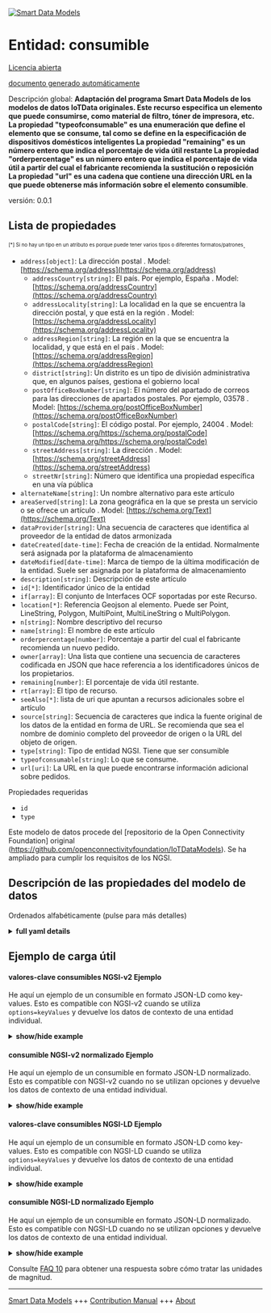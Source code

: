 <!-- 10-Header -->    
[![Smart Data Models](https://smartdatamodels.org/wp-content/uploads/2022/01/SmartDataModels_logo.png "Logo")](https://smartdatamodels.org)    
Entidad: consumible    
===================<!-- /10-Header -->    
<!-- 15-License -->    
[Licencia abierta](https://github.com/smart-data-models//dataModel.OCF/blob/master/consumable/LICENSE.md)    
[documento generado automáticamente](https://docs.google.com/presentation/d/e/2PACX-1vTs-Ng5dIAwkg91oTTUdt8ua7woBXhPnwavZ0FxgR8BsAI_Ek3C5q97Nd94HS8KhP-r_quD4H0fgyt3/pub?start=false&loop=false&delayms=3000#slide=id.gb715ace035_0_60)    
<!-- /15-License -->    
<!-- 20-Description -->    
Descripción global: **Adaptación del programa Smart Data Models de los modelos de datos IoTData originales. Este recurso especifica un elemento que puede consumirse, como material de filtro, tóner de impresora, etc. La propiedad "typeofconsumable" es una enumeración que define el elemento que se consume, tal como se define en la especificación de dispositivos domésticos inteligentes La propiedad "remaining" es un número entero que indica el porcentaje de vida útil restante La propiedad "orderpercentage" es un número entero que indica el porcentaje de vida útil a partir del cual el fabricante recomienda la sustitución o reposición La propiedad "url" es una cadena que contiene una dirección URL en la que puede obtenerse más información sobre el elemento consumible**.    
versión: 0.0.1    
<!-- /20-Description -->    
<!-- 30-PropertiesList -->    
## Lista de propiedades    
<sup><sub>[*] Si no hay un tipo en un atributo es porque puede tener varios tipos o diferentes formatos/patrones</sub></sup>.    
- `address[object]`: La dirección postal  . Model: [https://schema.org/address](https://schema.org/address)	- `addressCountry[string]`: El país. Por ejemplo, España  . Model: [https://schema.org/addressCountry](https://schema.org/addressCountry)    
	- `addressLocality[string]`: La localidad en la que se encuentra la dirección postal, y que está en la región  . Model: [https://schema.org/addressLocality](https://schema.org/addressLocality)    
	- `addressRegion[string]`: La región en la que se encuentra la localidad, y que está en el país  . Model: [https://schema.org/addressRegion](https://schema.org/addressRegion)    
	- `district[string]`: Un distrito es un tipo de división administrativa que, en algunos países, gestiona el gobierno local      
	- `postOfficeBoxNumber[string]`: El número del apartado de correos para las direcciones de apartados postales. Por ejemplo, 03578  . Model: [https://schema.org/postOfficeBoxNumber](https://schema.org/postOfficeBoxNumber)    
	- `postalCode[string]`: El código postal. Por ejemplo, 24004  . Model: [https://schema.org/https://schema.org/postalCode](https://schema.org/https://schema.org/postalCode)    
	- `streetAddress[string]`: La dirección  . Model: [https://schema.org/streetAddress](https://schema.org/streetAddress)    
	- `streetNr[string]`: Número que identifica una propiedad específica en una vía pública      
- `alternateName[string]`: Un nombre alternativo para este artículo  - `areaServed[string]`: La zona geográfica en la que se presta un servicio o se ofrece un artículo  . Model: [https://schema.org/Text](https://schema.org/Text)- `dataProvider[string]`: Una secuencia de caracteres que identifica al proveedor de la entidad de datos armonizada  - `dateCreated[date-time]`: Fecha de creación de la entidad. Normalmente será asignada por la plataforma de almacenamiento  - `dateModified[date-time]`: Marca de tiempo de la última modificación de la entidad. Suele ser asignada por la plataforma de almacenamiento  - `description[string]`: Descripción de este artículo  - `id[*]`: Identificador único de la entidad  - `if[array]`: El conjunto de Interfaces OCF soportadas por este Recurso.  - `location[*]`: Referencia Geojson al elemento. Puede ser Point, LineString, Polygon, MultiPoint, MultiLineString o MultiPolygon.  - `n[string]`: Nombre descriptivo del recurso  - `name[string]`: El nombre de este artículo  - `orderpercentage[number]`: Porcentaje a partir del cual el fabricante recomienda un nuevo pedido.  - `owner[array]`: Una lista que contiene una secuencia de caracteres codificada en JSON que hace referencia a los identificadores únicos de los propietarios.  - `remaining[number]`: El porcentaje de vida útil restante.  - `rt[array]`: El tipo de recurso.  - `seeAlso[*]`: lista de uri que apuntan a recursos adicionales sobre el artículo  - `source[string]`: Secuencia de caracteres que indica la fuente original de los datos de la entidad en forma de URL. Se recomienda que sea el nombre de dominio completo del proveedor de origen o la URL del objeto de origen.  - `type[string]`: Tipo de entidad NGSI. Tiene que ser consumible  - `typeofconsumable[string]`: Lo que se consume.  - `url[uri]`: La URL en la que puede encontrarse información adicional sobre pedidos.  <!-- /30-PropertiesList -->    
<!-- 35-RequiredProperties -->    
Propiedades requeridas    
- `id`  - `type`  <!-- /35-RequiredProperties -->    
<!-- 40-RequiredProperties -->    
Este modelo de datos procede del [repositorio de la Open Connectivity Foundation] original (https://github.com/openconnectivityfoundation/IoTDataModels). Se ha ampliado para cumplir los requisitos de los NGSI.    
<!-- /40-RequiredProperties -->    
<!-- 50-DataModelHeader -->    
## Descripción de las propiedades del modelo de datos    
Ordenados alfabéticamente (pulse para más detalles)    
<!-- /50-DataModelHeader -->    
<!-- 60-ModelYaml -->    
<details><summary><strong>full yaml details</strong></summary>      
```yaml    
consumable:      
  description: 'Smart Data Models Program adaptation of the original IoTData data Models. This Resource specifies a thing that can be consumed such as filter material, printer toner etc The Propert ''typeofconsumable'' is an enumeration defining the thing being consumed as defined by the Smart Home Device Specification The Property ''remaining'' is an integer capturing the percentatge remaining life The Property ''orderpercentage'' is an integer capturing the percentage life at which replacement or replenishment is recommended by the manufacturer The Property ''url'' is a string containing a URL at which further information may be obtained with respect to the consumable.'      
  properties:      
    address:      
      description: The mailing address      
      properties:      
        addressCountry:      
          description: 'The country. For example, Spain'      
          type: string      
          x-ngsi:      
            model: https://schema.org/addressCountry      
            type: Property      
        addressLocality:      
          description: 'The locality in which the street address is, and which is in the region'      
          type: string      
          x-ngsi:      
            model: https://schema.org/addressLocality      
            type: Property      
        addressRegion:      
          description: 'The region in which the locality is, and which is in the country'      
          type: string      
          x-ngsi:      
            model: https://schema.org/addressRegion      
            type: Property      
        district:      
          description: 'A district is a type of administrative division that, in some countries, is managed by the local government'      
          type: string      
          x-ngsi:      
            type: Property      
        postOfficeBoxNumber:      
          description: 'The post office box number for PO box addresses. For example, 03578'      
          type: string      
          x-ngsi:      
            model: https://schema.org/postOfficeBoxNumber      
            type: Property      
        postalCode:      
          description: 'The postal code. For example, 24004'      
          type: string      
          x-ngsi:      
            model: https://schema.org/https://schema.org/postalCode      
            type: Property      
        streetAddress:      
          description: The street address      
          type: string      
          x-ngsi:      
            model: https://schema.org/streetAddress      
            type: Property      
        streetNr:      
          description: Number identifying a specific property on a public street      
          type: string      
          x-ngsi:      
            type: Property      
      type: object      
      x-ngsi:      
        model: https://schema.org/address      
        type: Property      
    alternateName:      
      description: An alternative name for this item      
      type: string      
      x-ngsi:      
        type: Property      
    areaServed:      
      description: The geographic area where a service or offered item is provided      
      type: string      
      x-ngsi:      
        model: https://schema.org/Text      
        type: Property      
    dataProvider:      
      description: A sequence of characters identifying the provider of the harmonised data entity      
      type: string      
      x-ngsi:      
        type: Property      
    dateCreated:      
      description: Entity creation timestamp. This will usually be allocated by the storage platform      
      format: date-time      
      type: string      
      x-ngsi:      
        type: Property      
    dateModified:      
      description: Timestamp of the last modification of the entity. This will usually be allocated by the storage platform      
      format: date-time      
      type: string      
      x-ngsi:      
        type: Property      
    description:      
      description: A description of this item      
      type: string      
      x-ngsi:      
        type: Property      
    id:      
      anyOf:      
        - description: Identifier format of any NGSI entity      
          maxLength: 256      
          minLength: 1      
          pattern: ^[\w\-\.\{\}\$\+\*\[\]`|~^@!,:\\]+$      
          type: string      
          x-ngsi:      
            type: Property      
        - description: Identifier format of any NGSI entity      
          format: uri      
          type: string      
          x-ngsi:      
            type: Property      
      description: Unique identifier of the entity      
      x-ngsi:      
        type: Property      
    if:      
      description: The OCF Interface set supported by this Resource.      
      items:      
        enum:      
          - oic.if.s      
          - oic.if.baseline      
        type: string      
      minItems: 2      
      readOnly: true      
      type: array      
      uniqueItems: true      
      x-ngsi:      
        type: Property      
    location:      
      description: 'Geojson reference to the item. It can be Point, LineString, Polygon, MultiPoint, MultiLineString or MultiPolygon'      
      oneOf:      
        - description: Geojson reference to the item. Point      
          properties:      
            bbox:      
              items:      
                type: number      
              minItems: 4      
              type: array      
            coordinates:      
              items:      
                type: number      
              minItems: 2      
              type: array      
            type:      
              enum:      
                - Point      
              type: string      
          required:      
            - type      
            - coordinates      
          title: GeoJSON Point      
          type: object      
          x-ngsi:      
            type: GeoProperty      
        - description: Geojson reference to the item. LineString      
          properties:      
            bbox:      
              items:      
                type: number      
              minItems: 4      
              type: array      
            coordinates:      
              items:      
                items:      
                  type: number      
                minItems: 2      
                type: array      
              minItems: 2      
              type: array      
            type:      
              enum:      
                - LineString      
              type: string      
          required:      
            - type      
            - coordinates      
          title: GeoJSON LineString      
          type: object      
          x-ngsi:      
            type: GeoProperty      
        - description: Geojson reference to the item. Polygon      
          properties:      
            bbox:      
              items:      
                type: number      
              minItems: 4      
              type: array      
            coordinates:      
              items:      
                items:      
                  items:      
                    type: number      
                  minItems: 2      
                  type: array      
                minItems: 4      
                type: array      
              type: array      
            type:      
              enum:      
                - Polygon      
              type: string      
          required:      
            - type      
            - coordinates      
          title: GeoJSON Polygon      
          type: object      
          x-ngsi:      
            type: GeoProperty      
        - description: Geojson reference to the item. MultiPoint      
          properties:      
            bbox:      
              items:      
                type: number      
              minItems: 4      
              type: array      
            coordinates:      
              items:      
                items:      
                  type: number      
                minItems: 2      
                type: array      
              type: array      
            type:      
              enum:      
                - MultiPoint      
              type: string      
          required:      
            - type      
            - coordinates      
          title: GeoJSON MultiPoint      
          type: object      
          x-ngsi:      
            type: GeoProperty      
        - description: Geojson reference to the item. MultiLineString      
          properties:      
            bbox:      
              items:      
                type: number      
              minItems: 4      
              type: array      
            coordinates:      
              items:      
                items:      
                  items:      
                    type: number      
                  minItems: 2      
                  type: array      
                minItems: 2      
                type: array      
              type: array      
            type:      
              enum:      
                - MultiLineString      
              type: string      
          required:      
            - type      
            - coordinates      
          title: GeoJSON MultiLineString      
          type: object      
          x-ngsi:      
            type: GeoProperty      
        - description: Geojson reference to the item. MultiLineString      
          properties:      
            bbox:      
              items:      
                type: number      
              minItems: 4      
              type: array      
            coordinates:      
              items:      
                items:      
                  items:      
                    items:      
                      type: number      
                    minItems: 2      
                    type: array      
                  minItems: 4      
                  type: array      
                type: array      
              type: array      
            type:      
              enum:      
                - MultiPolygon      
              type: string      
          required:      
            - type      
            - coordinates      
          title: GeoJSON MultiPolygon      
          type: object      
          x-ngsi:      
            type: GeoProperty      
      x-ngsi:      
        type: GeoProperty      
    n:      
      description: Friendly name of the Resource      
      maxLength: 64      
      readOnly: true      
      type: string      
      x-ngsi:      
        type: Property      
    name:      
      description: The name of this item      
      type: string      
      x-ngsi:      
        type: Property      
    orderpercentage:      
      description: The percentage at which re-ordering is recommended by the manufacturer.      
      maximum: 100      
      minimum: 0      
      readOnly: true      
      type: number      
      x-ngsi:      
        type: Property      
    owner:      
      description: A List containing a JSON encoded sequence of characters referencing the unique Ids of the owner(s)      
      items:      
        anyOf:      
          - description: Identifier format of any NGSI entity      
            maxLength: 256      
            minLength: 1      
            pattern: ^[\w\-\.\{\}\$\+\*\[\]`|~^@!,:\\]+$      
            type: string      
            x-ngsi:      
              type: Property      
          - description: Identifier format of any NGSI entity      
            format: uri      
            type: string      
            x-ngsi:      
              type: Property      
        description: Unique identifier of the entity      
        x-ngsi:      
          type: Property      
      type: array      
      x-ngsi:      
        type: Property      
    remaining:      
      description: The percentage remaining lifespan.      
      maximum: 100      
      minimum: 0      
      readOnly: true      
      type: number      
      x-ngsi:      
        type: Property      
    rt:      
      description: The Resource Type.      
      items:      
        enum:      
          - oic.r.consumable      
        maxLength: 64      
        type: string      
      minItems: 1      
      readOnly: true      
      type: array      
      uniqueItems: true      
      x-ngsi:      
        type: Property      
    seeAlso:      
      description: list of uri pointing to additional resources about the item      
      oneOf:      
        - items:      
            format: uri      
            type: string      
          minItems: 1      
          type: array      
        - format: uri      
          type: string      
      x-ngsi:      
        type: Property      
    source:      
      description: 'A sequence of characters giving the original source of the entity data as a URL. Recommended to be the fully qualified domain name of the source provider, or the URL to the source object'      
      type: string      
      x-ngsi:      
        type: Property      
    type:      
      description: NGSI entity type. It has to be consumable      
      enum:      
        - consumable      
      type: string      
      x-ngsi:      
        type: Property      
    typeofconsumable:      
      description: The thing that is being consumed.      
      readOnly: true      
      type: string      
      x-ngsi:      
        type: Property      
    url:      
      description: The URL at which additional ordering information may be found.      
      format: uri      
      readOnly: true      
      type: string      
      x-ngsi:      
        type: Property      
  required:      
    - id      
    - type      
  type: object      
  x-derived-from: https://github.com/OpenInterConnect/IoTDataModels/blob/master/consumableResURI.swagger.json      
  x-disclaimer: 'Redistribution and use in source and binary forms, with or without modification, are permitted  provided that the license conditions are met. Copyleft (c) 2022 Contributors to Smart Data Models Program'      
  x-license-url: https://github.com/smart-data-models/dataModel.OCF/blob/master/consumable/LICENSE.md      
  x-model-schema: https://smart-data-models.github.io/dataModel.IoTDataModels/consumable/schema.json      
  x-model-tags: OCF      
  x-version: 0.0.1      
```    
</details>      
<!-- /60-ModelYaml -->    
<!-- 70-MiddleNotes -->    
<!-- /70-MiddleNotes -->    
<!-- 80-Examples -->    
## Ejemplo de carga útil    
#### valores-clave consumibles NGSI-v2 Ejemplo    
He aquí un ejemplo de un consumible en formato JSON-LD como key-values. Esto es compatible con NGSI-v2 cuando se utiliza `options=keyValues` y devuelve los datos de contexto de una entidad individual.    
<details><summary><strong>show/hide example</strong></summary>      
```json  
{  
  "id": "urn:ngsi-ld:consumable:id:EKND:74179116",  
  "dateCreated": "1999-04-25T21:16:15Z",  
  "dateModified": "2021-12-25T02:01:21Z",  
  "source": "Rather hospital across certain Congress east. Give ability red mouth. Occur much eye camera paper not who.",  
  "name": "You policy dog allow administration offer. Benefit whether without world outside forward wind. Yard stay bring medical write until.",  
  "alternateName": "Arm newspaper subject student show. Foot where just example raise enter. Alone participant later nor result. Good operation common experience prove foot opportunity",  
  "description": "Exactly check never control color chance individual. Current inside boy lot everybody time.",  
  "dataProvider": "Forward feel I who. Term possible service interesting.",  
  "owner": [  
    "urn:ngsi-ld:consumable:items:NRHO:20185619",  
    "urn:ngsi-ld:consumable:items:ZADU:56601079"  
  ],  
  "seeAlso": [  
    "urn:ngsi-ld:consumable:items:AMTK:54230190"  
  ],  
  "location": {  
    "type": "Point",  
    "coordinates": [  
      -26.224805,  
      -15.65884  
    ]  
  },  
  "address": {  
    "streetAddress": "Book defense move business. Goal message effect describe option happy now. Along kind set so they owner.",  
    "addressLocality": "Summer buy ask drive. His land attorney person treat. Popular assume movement light become beautiful here item.",  
    "addressRegion": "Crime size material table. West",  
    "addressCountry": "A",  
    "postalCode": "Peace short situation generat",  
    "postOfficeBoxNumber": "Final ok here dark explain indeed if front. Life future group investment they. Both woman level by option.",  
    "streetNr": "Thus alone drive decision.",  
    "district": "Threat class maintain next. Arrive recognize wrong population different Republican pro"  
  },  
  "areaServed": "Beat dog teach low. Professor value here ",  
  "rt": [  
    "oic.r.consumable"  
  ],  
  "remaining": 49,  
  "typeofconsumable": "Else memory if. Whose group through despite cause. S",  
  "url": "urn:ngsi-ld:consumable:url:DLNK:92411578",  
  "orderpercentage": 49,  
  "n": "Else memory if. Whose group t",  
  "if": [  
    "oic.if.s",  
    "oic.if.baseline"  
  ],  
  "type": "consumable"  
}  
```  
</details>    
#### consumible NGSI-v2 normalizado Ejemplo    
He aquí un ejemplo de un consumible en formato JSON-LD normalizado. Esto es compatible con NGSI-v2 cuando no se utilizan opciones y devuelve los datos de contexto de una entidad individual.    
<details><summary><strong>show/hide example</strong></summary>      
```json  
{  
  "id": "urn:ngsi-ld:consumable:id:EKND:74179116",  
  "dateCreated": {  
    "type": "DateTime",  
    "value": "1999-04-25T21:16:15Z"  
  },  
  "dateModified": {  
    "type": "DateTime",  
    "value": "2021-12-25T02:01:21Z"  
  },  
  "source": {  
    "type": "Text",  
    "value": "Rather hospital across certain Congress east. Give ability red mouth. Occur much eye camera paper not who."  
  },  
  "name": {  
    "type": "Text",  
    "value": "You policy dog allow administration offer. Benefit whether without world outside forward wind. Yard stay bring medical write until."  
  },  
  "alternateName": {  
    "type": "Text",  
    "value": "Arm newspaper subject student show. Foot where just example raise enter. Alone participant later nor result. Good operation common experience prove foot opportunity"  
  },  
  "description": {  
    "type": "Text",  
    "value": "Exactly check never control color chance individual. Current inside boy lot everybody time."  
  },  
  "dataProvider": {  
    "type": "Text",  
    "value": "Forward feel I who. Term possible service interesting."  
  },  
  "owner": {  
    "type": "StructuredValue",  
    "value": [  
      "urn:ngsi-ld:consumable:items:NRHO:20185619",  
      "urn:ngsi-ld:consumable:items:ZADU:56601079"  
    ]  
  },  
  "seeAlso": {  
    "type": "StructuredValue",  
    "value": [  
      "urn:ngsi-ld:consumable:items:AMTK:54230190"  
    ]  
  },  
  "location": {  
    "type": "geo:json",  
    "value": {  
      "type": "Point",  
      "coordinates": [  
        -26.224805,  
        -15.65884  
      ]  
    }  
  },  
  "address": {  
    "type": "StructuredValue",  
    "value": {  
      "streetAddress": "Book defense move business. Goal message effect describe option happy now. Along kind set so they owner.",  
      "addressLocality": "Summer buy ask drive. His land attorney person treat. Popular assume movement light become beautiful here item.",  
      "addressRegion": "Crime size material table. West",  
      "addressCountry": "A",  
      "postalCode": "Peace short situation generat",  
      "postOfficeBoxNumber": "Final ok here dark explain indeed if front. Life future group investment they. Both woman level by option.",  
      "streetNr": "Thus alone drive decision.",  
      "district": "Threat class maintain next. Arrive recognize wrong population different Republican pro"  
    }  
  },  
  "areaServed": {  
    "type": "Text",  
    "value": "Beat dog teach low. Professor value here "  
  },  
  "rt": {  
    "type": "StructuredValue",  
    "value": [  
      "oic.r.consumable"  
    ]  
  },  
  "remaining": {  
    "type": "Number",  
    "value": 49  
  },  
  "typeofconsumable": {  
    "type": "Text",  
    "value": "Else memory if. Whose group through despite cause. S"  
  },  
  "url": {  
    "type": "Text",  
    "value": "urn:ngsi-ld:consumable:url:DLNK:92411578"  
  },  
  "orderpercentage": {  
    "type": "Number",  
    "value": 49  
  },  
  "n": {  
    "type": "Text",  
    "value": "Else memory if. Whose group t"  
  },  
  "if": {  
    "type": "StructuredValue",  
    "value": [  
      "oic.if.s",  
      "oic.if.baseline"  
    ]  
  },  
  "type": "consumable"  
}  
```  
</details>    
#### valores-clave consumibles NGSI-LD Ejemplo    
He aquí un ejemplo de un consumible en formato JSON-LD como key-values. Esto es compatible con NGSI-LD cuando se utiliza `options=keyValues` y devuelve los datos de contexto de una entidad individual.    
<details><summary><strong>show/hide example</strong></summary>      
```json  
{  
  "id": "urn:ngsi-ld:consumable:id:EKND:74179116",  
  "dateCreated": "1999-04-25T21:16:15Z",  
  "dateModified": "2021-12-25T02:01:21Z",  
  "source": "Rather hospital across certain Congress east. Give ability red mouth. Occur much eye camera paper not who.",  
  "name": "You policy dog allow administration offer. Benefit whether without world outside forward wind. Yard stay bring medical write until.",  
  "alternateName": "Arm newspaper subject student show. Foot where just example raise enter. Alone participant later nor result. Good operation common experience prove foot opportunity",  
  "description": "Exactly check never control color chance individual. Current inside boy lot everybody time.",  
  "dataProvider": "Forward feel I who. Term possible service interesting.",  
  "owner": [  
    "urn:ngsi-ld:consumable:items:NRHO:20185619",  
    "urn:ngsi-ld:consumable:items:ZADU:56601079"  
  ],  
  "seeAlso": [  
    "urn:ngsi-ld:consumable:items:AMTK:54230190"  
  ],  
  "location": {  
    "type": "Point",  
    "coordinates": [  
      -26.224805,  
      -15.65884  
    ]  
  },  
  "address": {  
    "streetAddress": "Book defense move business. Goal message effect describe option happy now. Along kind set so they owner.",  
    "addressLocality": "Summer buy ask drive. His land attorney person treat. Popular assume movement light become beautiful here item.",  
    "addressRegion": "Crime size material table. West",  
    "addressCountry": "A",  
    "postalCode": "Peace short situation generat",  
    "postOfficeBoxNumber": "Final ok here dark explain indeed if front. Life future group investment they. Both woman level by option.",  
    "streetNr": "Thus alone drive decision.",  
    "district": "Threat class maintain next. Arrive recognize wrong population different Republican pro"  
  },  
  "areaServed": "Beat dog teach low. Professor value here ",  
  "rt": [  
    "oic.r.consumable"  
  ],  
  "remaining": 49,  
  "typeofconsumable": "Else memory if. Whose group through despite cause. S",  
  "url": "urn:ngsi-ld:consumable:url:DLNK:92411578",  
  "orderpercentage": 49,  
  "n": "Else memory if. Whose group t",  
  "if": [  
    "oic.if.s",  
    "oic.if.baseline"  
  ],  
  "type": "consumable",  
  "@context": [  
    "https://smartdatamodels.org/context.jsonld"  
  ]  
}  
```  
</details>    
#### consumible NGSI-LD normalizado Ejemplo    
He aquí un ejemplo de un consumible en formato JSON-LD normalizado. Esto es compatible con NGSI-LD cuando no se utilizan opciones y devuelve los datos de contexto de una entidad individual.    
<details><summary><strong>show/hide example</strong></summary>      
```json  
{  
    "id": "urn:ngsi-ld:consumable:id:EKND:74179116",  
    "dateCreated": {  
        "type": "Property",  
        "value": {  
            "@type": "DateTime",  
            "@value": "1999-04-25T21:16:15Z"  
        }  
    },  
    "dateModified": {  
        "type": "Property",  
        "value": {  
            "@type": "DateTime",  
            "@value": "2021-12-25T02:01:21Z"  
        }  
    },  
    "source": {  
        "type": "Property",  
        "value": "Rather hospital across certain Congress east. Give ability red mouth. Occur much eye camera paper not who."  
    },  
    "name": {  
        "type": "Property",  
        "value": "You policy dog allow administration offer. Benefit whether without world outside forward wind. Yard stay bring medical write until."  
    },  
    "alternateName": {  
        "type": "Property",  
        "value": "Arm newspaper subject student show. Foot where just example raise enter. Alone participant later nor result. Good operation common experience prove foot opportunity"  
    },  
    "description": {  
        "type": "Property",  
        "value": "Exactly check never control color chance individual. Current inside boy lot everybody time."  
    },  
    "dataProvider": {  
        "type": "Property",  
        "value": "Forward feel I who. Term possible service interesting."  
    },  
    "owner": {  
        "type": "Property",  
        "value": [  
            "urn:ngsi-ld:consumable:items:NRHO:20185619",  
            "urn:ngsi-ld:consumable:items:ZADU:56601079"  
        ]  
    },  
    "seeAlso": {  
        "type": "Property",  
        "value": [  
            "urn:ngsi-ld:consumable:items:AMTK:54230190"  
        ]  
    },  
    "location": {  
        "type": "GeoProperty",  
        "value": {  
            "type": "Point",  
            "coordinates": [  
                -26.224805,  
                -15.65884  
            ]  
        }  
    },  
    "address": {  
        "type": "Property",  
        "value": {  
            "streetAddress": "Book defense move business. Goal message effect describe option happy now. Along kind set so they owner.",  
            "addressLocality": "Summer buy ask drive. His land attorney person treat. Popular assume movement light become beautiful here item.",  
            "addressRegion": "Crime size material table. West",  
            "addressCountry": "A",  
            "postalCode": "Peace short situation generat",  
            "postOfficeBoxNumber": "Final ok here dark explain indeed if front. Life future group investment they. Both woman level by option.",  
            "streetNr": "Thus alone drive decision.",  
            "district": "Threat class maintain next. Arrive recognize wrong population different Republican pro"  
        }  
    },  
    "areaServed": {  
        "type": "Property",  
        "value": "Beat dog teach low. Professor value here "  
    },  
    "rt": {  
        "type": "Property",  
        "value": [  
            "oic.r.consumable"  
        ]  
    },  
    "remaining": {  
        "type": "Property",  
        "value": 49  
    },  
    "typeofconsumable": {  
        "type": "Property",  
        "value": "Else memory if. Whose group through despite cause. S"  
    },  
    "url": {  
        "type": "Property",  
        "value": "urn:ngsi-ld:consumable:url:DLNK:92411578"  
    },  
    "orderpercentage": {  
        "type": "Property",  
        "value": 49  
    },  
    "n": {  
        "type": "Property",  
        "value": "Else memory if. Whose group t"  
    },  
    "if": {  
        "type": "Property",  
        "value": [  
            "oic.if.s",  
            "oic.if.baseline"  
        ]  
    },  
    "type": "consumable",  
    "@context": [  
        "https://smartdatamodels.org/context.jsonld"  
    ]  
}  
```  
</details><!-- /80-Examples -->    
<!-- 90-FooterNotes -->    
<!-- /90-FooterNotes -->    
<!-- 95-Units -->    
Consulte [FAQ 10](https://smartdatamodels.org/index.php/faqs/) para obtener una respuesta sobre cómo tratar las unidades de magnitud.    
<!-- /95-Units -->    
<!-- 97-LastFooter -->    
---    
[Smart Data Models](https://smartdatamodels.org) +++ [Contribution Manual](https://bit.ly/contribution_manual) +++ [About](https://bit.ly/Introduction_SDM)<!-- /97-LastFooter -->    
